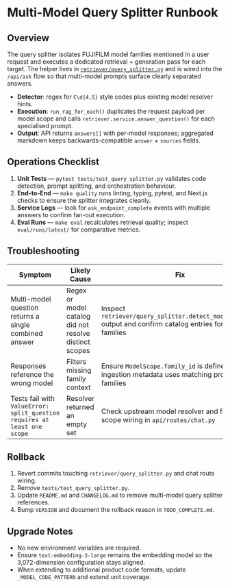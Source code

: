 # Multi-Model Query Splitter Runbook

## Overview

The query splitter isolates FUJIFILM model families mentioned in a user request and executes a dedicated retrieval + generation pass for each target. The helper lives in [`retriever/query_splitter.py`](../../retriever/query_splitter.py) and is wired into the `/api/ask` flow so that multi-model prompts surface clearly separated answers.

- **Detector**: regex for `C\d{4,5}` style codes plus existing model resolver hints.
- **Execution**: `run_rag_for_each()` duplicates the request payload per model scope and calls `retriever.service.answer_question()` for each specialised prompt.
- **Output**: API returns `answers[]` with per-model responses; aggregated markdown keeps backwards-compatible `answer` + `sources` fields.

## Operations Checklist

1. **Unit Tests** — `pytest tests/test_query_splitter.py` validates code detection, prompt splitting, and orchestration behaviour.
2. **End-to-End** — `make quality` runs linting, typing, pytest, and Next.js checks to ensure the splitter integrates cleanly.
3. **Service Logs** — look for `ask_endpoint_complete` events with multiple answers to confirm fan-out execution.
4. **Eval Runs** — `make eval` recalculates retrieval quality; inspect `eval/runs/latest/` for comparative metrics.

## Troubleshooting

| Symptom | Likely Cause | Fix |
| --- | --- | --- |
| Multi-model question returns a single combined answer | Regex or model catalog did not resolve distinct scopes | Inspect `retriever/query_splitter.detect_model_codes()` output and confirm catalog entries for the families |
| Responses reference the wrong model | Filters missing family context | Ensure `ModelScope.family_id` is defined and that ingestion metadata uses matching product families |
| Tests fail with `ValueError: split_question requires at least one scope` | Resolver returned an empty set | Check upstream model resolver and fallback scope wiring in `api/routes/chat.py` |

## Rollback

1. Revert commits touching `retriever/query_splitter.py` and chat route wiring.
2. Remove `tests/test_query_splitter.py`.
3. Update `README.md` and `CHANGELOG.md` to remove multi-model query splitter references.
4. Bump `VERSION` and document the rollback reason in `TODO_COMPLETE.md`.

## Upgrade Notes

- No new environment variables are required.
- Ensure `text-embedding-3-large` remains the embedding model so the 3,072-dimension configuration stays aligned.
- When extending to additional product code formats, update `_MODEL_CODE_PATTERN` and extend unit coverage.

